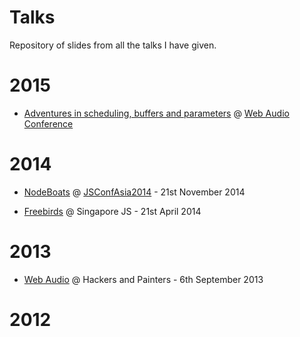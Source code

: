 Talks
=====

Repository of slides from all the talks I have given.

# 2015

- [Adventures in scheduling, buffers and parameters](http://notthetup.github.io/talks/wac-paper) @ [Web Audio Conference](http://wac.ircam.fr/index.html)

# 2014

- [NodeBoats](http://notthetup.github.io/talks/nodeboats) @ [JSConfAsia2014](http://2014.jsconf.asia/) - 21st November 2014

- [Freebirds](http://notthetup.github.io/talks/freebirds) @ Singapore JS - 21st April 2014

# 2013

- [Web Audio](http://notthetup.github.io/talks/webaudio) @ Hackers and Painters - 6th September 2013

# 2012
